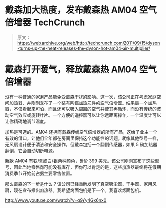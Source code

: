# 戴森加大热度，发布戴森热 AM04 空气倍增器 TechCrunch

> 原文：<https://web.archive.org/web/http://techcrunch.com/2011/09/15/dyson-turns-up-the-heat-releases-the-dyson-hot-am04-air-multiplier/>

# 戴森打开暖气，释放戴森热 AM04 空气倍增器

没有一种普通的家用产品能免受戴森干扰的影响。这一次，该公司正在考虑家庭空间加热器，并刚刚宣布了一个装有陶瓷加热元件的空气倍增器。结果是一个加热器，不仅看起来可怕，而且还可以吸入周围的空气并使其再循环，而没有传统的波动空气效应或旋转叶片。一个方便的遥控器可以让你远距离操作，一个温度计可以让你精确地调节温度。

加热是可选的。AM04 还拥有戴森传统空气倍增器的所有产品，这给了业主一个有效的借口，让他们全年都在房间里保持这个功能性的话题。就像其他型号一样，无风扇设计便于清洁和安全操作，但戴森包括一个翻倒传感器，如果 5 磅加热器翻倒，它会自动切断电源。

新款 AM04 有铁/蓝或白/银两种颜色，售价 399 美元。该公司刚刚宣布了这些型号，因此当地零售商可能没有库存，但你可以肯定的是，这些加热器最终将在假期消费季节开始前占据主要零售位置。

那么戴森的下一步是什么？该公司已经重新发明了真空吸尘器、干手器、家用风扇，现在宣布推出加热器。我希望烤面包机是下一个。我喜欢烤面包机。

http://www.youtube.com/watch?v=q9Yy4Gx6nx0